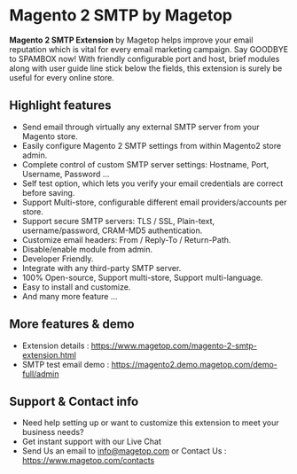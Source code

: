 # Magento 2 SMTP by Magetop

**Magento 2 SMTP Extension** by Magetop helps improve your email reputation which is vital for every email marketing campaign. Say GOODBYE to SPAMBOX now! With friendly configurable port and host, brief modules along with user guide line stick below the fields, this extension is surely be useful for every online store.

## Highlight features

- Send email through virtually any external SMTP server from your Magento store.
- Easily configure Magento 2 SMTP settings from within Magento2 store admin.
- Complete control of custom SMTP server settings: Hostname, Port, Username, Password ...
- Self test option, which lets you verify your email credentials are correct before saving.
- Support Multi-store, configurable different email providers/accounts per store.
- Support secure SMTP servers: TLS / SSL, Plain-text, username/password, CRAM-MD5 authentication.
- Customize email headers: From / Reply-To / Return-Path.
- Disable/enable module from admin.
- Developer Friendly.
- Integrate with any third-party SMTP server.
- 100% Open-source, Support multi-store, Support multi-language.
- Easy to install and customize.
- And many more feature ...

## More features & demo

- Extension details : https://www.magetop.com/magento-2-smtp-extension.html
- SMTP test email demo : https://magento2.demo.magetop.com/demo-full/admin

## Support & Contact info

- Need help setting up or want to customize this extension to meet your business needs? 
- Get instant support with our Live Chat
- Send Us an email to info@magetop.com or Contact Us : https://www.magetop.com/contacts
